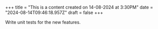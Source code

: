 +++
title = "This is a content created on 14-08-2024 at 3:30PM"
date = "2024-08-14T09:46:18.957Z"
draft = false
+++

  Write unit tests for the new features.
        